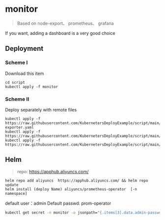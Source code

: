 # monitor

> Based on  node-export、 prometheus、 grafana

If you want, adding a dashboard is a very good choice

## Deployment

### Scheme I

Download this item

```shell
cd script 
kubectl apply -f monitor
```

### Scheme II

Deploy separately with remote files

```shell
kubectl apply -f https://raw.githubusercontent.com/KubernetersDeployExample/script/main/monitor/node-exporter.yaml
kubectl apply -f https://raw.githubusercontent.com/KubernetersDeployExample/script/main/monitor/prometheus.yaml
kubectl apply -f https://raw.githubusercontent.com/KubernetersDeployExample/script/main/monitor/grafana.yaml
```

## Helm

> repo: https://apphub.aliyuncs.com/

```shell
helm repo add aliyuncs  https://apphub.aliyuncs.com/ && helm repo update 
helm install (deploy Name) aliyuncs/prometheus-operator  [-n namespace]
```

default user：admin
Default passwd: prom-operator
```bash
kubectl get secret -n monitor -o jsonpath="{.items[3].data.admin-password}" | base64 --decode
```
